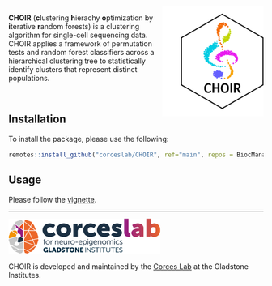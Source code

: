<br>
<a href ="https://www.CHOIRclustering.com"><img src="man/figures/logo.png" width="200px" align="right" /></a>

<!-- badges: start -->
<!-- badges: end -->

**CHOIR** (**c**lustering **h**ierachy **o**ptimization by **i**terative **r**andom forests) is a clustering algorithm for single-cell sequencing data. CHOIR applies a framework of permutation tests and random forest classifiers across a hierarchical clustering tree to statistically identify clusters that represent distinct populations.

<br>

## Installation

To install the package, please use the following:
``` r
remotes::install_github("corceslab/CHOIR", ref="main", repos = BiocManager::repositories(), upgrade = "never")
```

## Usage

Please follow the [vignette](https://www.choirclustering.com/articles/CHOIR.html).

<hr>

<p align="left"><a href ="https://www.corceslab.com/"><img src="man/figures/CorcesLab_logo.png" alt="" width="300"></a></p>

CHOIR is developed and maintained by the [Corces Lab](https://www.corceslab.com/) at the Gladstone Institutes.
